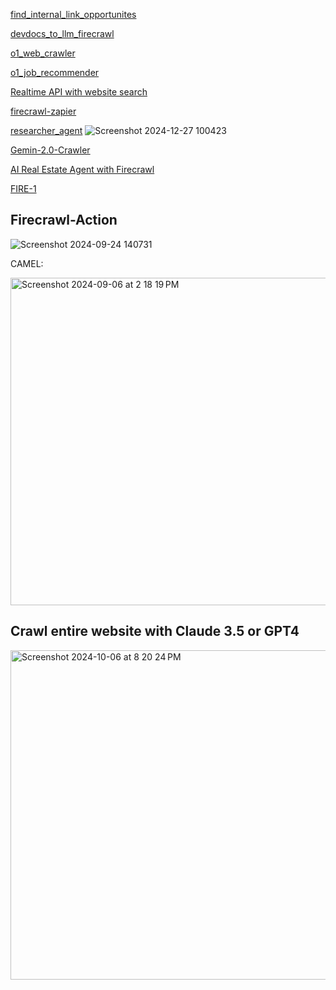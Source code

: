 [find_internal_link_opportunites](https://github.com/mendableai/firecrawl/blob/main/examples/find_internal_link_opportunites/find_internal_link_opportunites.ipynb)

[devdocs_to_llm_firecrawl](https://github.com/alexfazio/devdocs-to-llm/blob/main/devdocs_to_llm_firecrawl.ipynb)

[o1_web_crawler](https://github.com/mendableai/firecrawl/blob/main/examples/o1_web_crawler%20/o1_web_crawler.py)

[o1_job_recommender](https://github.com/mendableai/firecrawl/blob/main/examples/o1_job_recommender/o1_job_recommender.py)

[Realtime API with website search](https://x.com/nickscamara_/status/1843369585514324456)

[firecrawl-zapier](https://x.com/ericciarla/status/1846598355373134025)

[researcher_agent](https://github.com/lgesuellip/researcher_agent/tree/main)
![Screenshot 2024-12-27 100423](https://github.com/user-attachments/assets/9eb4617f-f849-47a5-9f06-772f2ca680ac)


[Gemin-2.0-Crawler](https://www.firecrawl.dev/p/gemini-2.0-crawler)

[AI Real Estate Agent with Firecrawl](https://github.com/mendableai/firecrawl/tree/main/examples/deep-research-apartment-finder)

[FIRE-1](https://www.firecrawl.dev/blog/launch-week-iii-day-2-announcing-fire-1)

## Firecrawl-Action

![Screenshot 2024-09-24 140731](https://github.com/user-attachments/assets/3384bb03-dd35-46ba-832c-35ccb89a5bc6)


CAMEL:

<img width="524" alt="Screenshot 2024-09-06 at 2 18 19 PM" src="https://github.com/user-attachments/assets/405c5fe9-9f07-4e9a-b4a4-ff9a9e2a1b7d">


## Crawl entire website with Claude 3.5 or GPT4

<img width="527" alt="Screenshot 2024-10-06 at 8 20 24 PM" src="https://github.com/user-attachments/assets/399736e5-b9ab-4215-bef5-bb19665c6a01">

